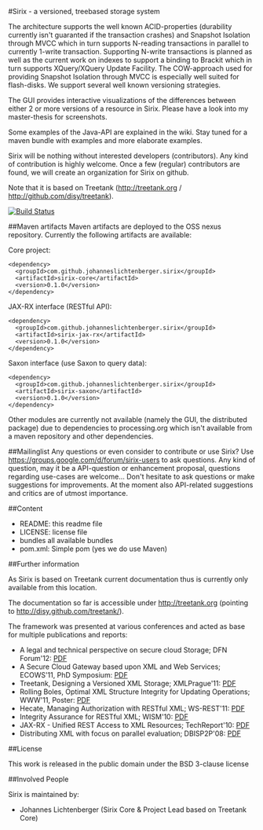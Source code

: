 #Sirix - a versioned, treebased storage system

The architecture supports the well known ACID-properties (durability currently isn't guaranted if the transaction crashes) and Snapshot Isolation through MVCC which in turn supports N-reading transactions in parallel to currently 1-write transaction. Supporting N-write transactions is planned as well as the current work on indexes to support a binding to Brackit which in turn supports XQuery/XQuery Update Facility. The COW-approach used for providing Snapshot Isolation through MVCC is especially well suited for flash-disks. We support several well known versioning strategies.

The GUI provides interactive visualizations of the differences between either 2 or more versions of a resource in Sirix. Please have a look into my master-thesis for screenshots.

Some examples of the Java-API are explained in the wiki. Stay tuned for a maven bundle with examples and more elaborate examples.

Sirix will be nothing without interested developers (contributors). Any kind of contribution is highly welcome. Once a few (regular) contributors are found, we will create an organization for Sirix on github.

Note that it is based on Treetank (http://treetank.org / http://github.com/disy/treetank).

[![Build Status](https://secure.travis-ci.org/JohannesLichtenberger/sirix.png)](http://travis-ci.org/JohannesLichtenberger/sirix)

##Maven artifacts
Maven artifacts are deployed to the OSS nexus repository. Currently the following artifacts are available:

Core project:
<pre><code>&lt;dependency&gt;
  &lt;groupId&gt;com.github.johanneslichtenberger.sirix&lt;/groupId&gt;
  &lt;artifactId&gt;sirix-core&lt;/artifactId&gt;
  &lt;version&gt;0.1.0&lt;/version&gt;
&lt;/dependency&gt;
</code></pre>

JAX-RX interface (RESTful API):
<pre><code>&lt;dependency&gt;
  &lt;groupId&gt;com.github.johanneslichtenberger.sirix&lt;/groupId&gt;
  &lt;artifactId&gt;sirix-jax-rx&lt;/artifactId&gt;
  &lt;version&gt;0.1.0&lt;/version&gt;
&lt;/dependency&gt;
</code></pre>

Saxon interface (use Saxon to query data):
<pre><code>&lt;dependency&gt;
  &lt;groupId&gt;com.github.johanneslichtenberger.sirix&lt;/groupId&gt;
  &lt;artifactId&gt;sirix-saxon&lt;/artifactId&gt;
  &lt;version&gt;0.1.0&lt;/version&gt;
&lt;/dependency>
</pre></code>

Other modules are currently not available (namely the GUI, the distributed package) due to dependencies to processing.org which isn't available from a maven repository and other dependencies.

##Mailinglist
Any questions or even consider to contribute or use Sirix? Use https://groups.google.com/d/forum/sirix-users to ask questions. Any kind of question, may it be a API-question or enhancement proposal, questions regarding use-cases are welcome... Don't hesitate to ask questions or make suggestions for improvements. At the moment also API-related suggestions and critics are of utmost importance.

##Content

* README:					this readme file
* LICENSE:	 				license file
* bundles					all available bundles
* pom.xml:					Simple pom (yes we do use Maven)

##Further information

As Sirix is based on Treetank current documentation thus is currently only available from this location.

The documentation so far is accessible under http://treetank.org (pointing to http://disy.github.com/treetank/).

The framework was presented at various conferences and acted as base for multiple publications and reports:

* A legal and technical perspective on secure cloud Storage; DFN Forum'12: [PDF](http://nbn-resolving.de/urn:nbn:de:bsz:352-192389)
* A Secure Cloud Gateway based upon XML and Web Services; ECOWS'11, PhD Symposium: [PDF](http://kops.ub.uni-konstanz.de/handle/urn:nbn:de:bsz:352-154112)
* Treetank, Designing a Versioned XML Storage; XMLPrague'11: [PDF](http://kops.ub.uni-konstanz.de/handle/urn:nbn:de:bsz:352-opus-126912)
* Rolling Boles, Optimal XML Structure Integrity for Updating Operations; WWW'11, Poster: [PDF](http://kops.ub.uni-konstanz.de/handle/urn:nbn:de:bsz:352-126226)
* Hecate, Managing Authorization with RESTful XML; WS-REST'11: [PDF](http://kops.ub.uni-konstanz.de/handle/urn:nbn:de:bsz:352-126237)
* Integrity Assurance for RESTful XML; WISM'10: [PDF](http://kops.ub.uni-konstanz.de/handle/urn:nbn:de:bsz:352-opus-123507)
* JAX-RX - Unified REST Access to XML Resources; TechReport'10: [PDF](http://kops.ub.uni-konstanz.de/handle/urn:nbn:de:bsz:352-opus-120511)
* Distributing XML with focus on parallel evaluation; DBISP2P'08: [PDF](http://kops.ub.uni-konstanz.de/handle/urn:nbn:de:bsz:352-opus-84487)

##License

This work is released in the public domain under the BSD 3-clause license


##Involved People

Sirix is maintained by:

* Johannes Lichtenberger (Sirix Core & Project Lead based on Treetank Core)
